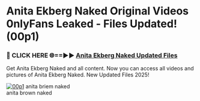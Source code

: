# Anita Ekberg Naked Original Videos 0nlyFans Leaked - Files Updated! (00p1)

<h3>🔴 CLICK HERE 🌐==►► <a href="https://tinyurl.com/yckcrads" rel="nofollow">Anita Ekberg Naked Updated Files</a></h3>

Get Anita Ekberg Naked and all content. Now you can access all videos and pictures of Anita Ekberg Naked. New Updated Files 2025!

[![00p1](https://i.imgur.com/hpKpOFt.gif)](https://tinyurl.com/yckcrads)
anita briem naked<br>
anita brown naked